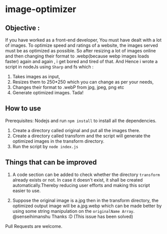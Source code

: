 # image-optimizer

## Objective :
If you have worked as a front-end developer, You must have dealt with a lot of images.
To optimize speed and ratings of a website, the images served must be as optimized as possible. 
So after resizing a lot of images online and then changing their format to .webp(because webp images loads faster) again and again , i get bored and tired of that.
And Hence i wrote a script in nodeJs using `Sharp` and fs which :

1. Takes images as input,
2. Resizes them to 250*250 which you can change as per your needs,
3. Changes their format to .webP from jpg, jpeg, png etc
4. Generate optimized images. Tada!



## How to use

Prerequisites: Nodejs and run `npm install` to install all the dependencies.

1. Create a directory called original and put all the images there.
2. Create a directory called transform and the script will generate the optimized images in the transform directory.
3. Run the script by `node index.js`



## Things that can be improved
1. A code section can be added to check whether the directory `transform` already exists or not. In case it doesn't exist, 
it shall be created automatically.Thereby reducing user efforts and making this script easier to use.

2. Suppose the original image is a.jpg then in the transform directory, the optimized output image will be a.jpg.webp which 
can be made better by using some string manipulation on the `originalName Array`. @senseihimanshu Thanks :D (This issue has been solved)

Pull Requests are welcome.

